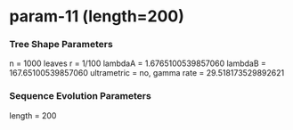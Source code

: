 # param-11 (length=200) #

### Tree Shape Parameters ###
n           = 1000 leaves
r           = 1/100
lambdaA     = 1.6765100539857060
lambdaB     = 167.65100539857060
ultrametric = no, gamma rate = 29.518173529892621

### Sequence Evolution Parameters ###
length      = 200
